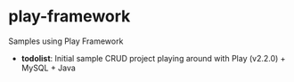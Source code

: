 play-framework
==============

Samples using Play Framework

- **todolist**: Initial sample CRUD project playing around with Play (v2.2.0) + MySQL + Java
